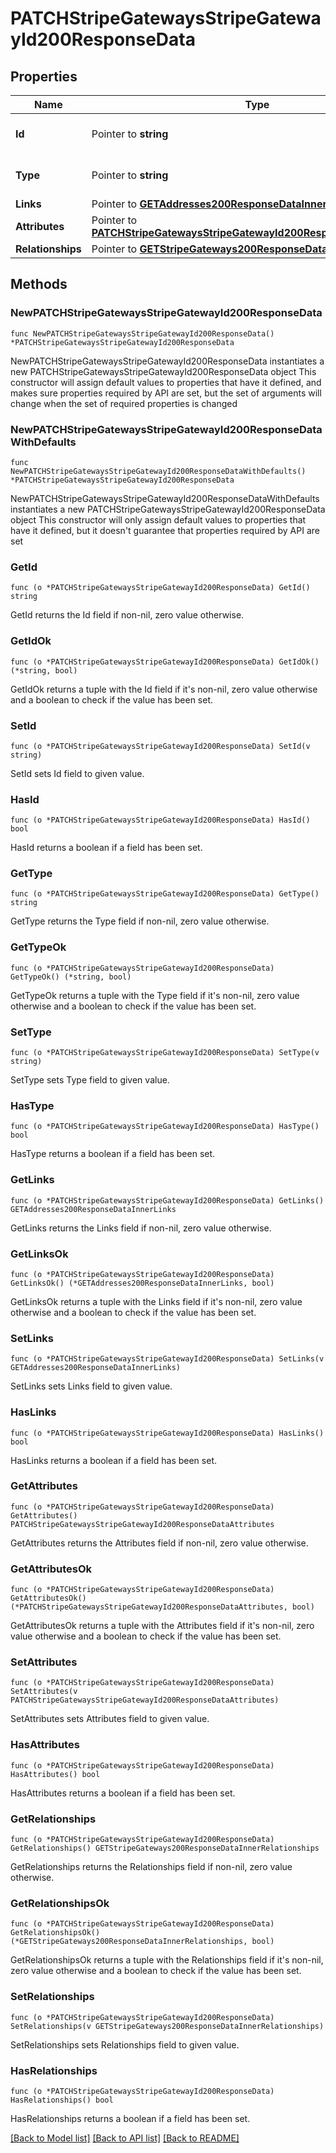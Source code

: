 # PATCHStripeGatewaysStripeGatewayId200ResponseData

## Properties

Name | Type | Description | Notes
------------ | ------------- | ------------- | -------------
**Id** | Pointer to **string** | The resource&#39;s id | [optional] 
**Type** | Pointer to **string** | The resource&#39;s type | [optional] [default to "stripe_gateways"]
**Links** | Pointer to [**GETAddresses200ResponseDataInnerLinks**](GETAddresses200ResponseDataInnerLinks.md) |  | [optional] 
**Attributes** | Pointer to [**PATCHStripeGatewaysStripeGatewayId200ResponseDataAttributes**](PATCHStripeGatewaysStripeGatewayId200ResponseDataAttributes.md) |  | [optional] 
**Relationships** | Pointer to [**GETStripeGateways200ResponseDataInnerRelationships**](GETStripeGateways200ResponseDataInnerRelationships.md) |  | [optional] 

## Methods

### NewPATCHStripeGatewaysStripeGatewayId200ResponseData

`func NewPATCHStripeGatewaysStripeGatewayId200ResponseData() *PATCHStripeGatewaysStripeGatewayId200ResponseData`

NewPATCHStripeGatewaysStripeGatewayId200ResponseData instantiates a new PATCHStripeGatewaysStripeGatewayId200ResponseData object
This constructor will assign default values to properties that have it defined,
and makes sure properties required by API are set, but the set of arguments
will change when the set of required properties is changed

### NewPATCHStripeGatewaysStripeGatewayId200ResponseDataWithDefaults

`func NewPATCHStripeGatewaysStripeGatewayId200ResponseDataWithDefaults() *PATCHStripeGatewaysStripeGatewayId200ResponseData`

NewPATCHStripeGatewaysStripeGatewayId200ResponseDataWithDefaults instantiates a new PATCHStripeGatewaysStripeGatewayId200ResponseData object
This constructor will only assign default values to properties that have it defined,
but it doesn't guarantee that properties required by API are set

### GetId

`func (o *PATCHStripeGatewaysStripeGatewayId200ResponseData) GetId() string`

GetId returns the Id field if non-nil, zero value otherwise.

### GetIdOk

`func (o *PATCHStripeGatewaysStripeGatewayId200ResponseData) GetIdOk() (*string, bool)`

GetIdOk returns a tuple with the Id field if it's non-nil, zero value otherwise
and a boolean to check if the value has been set.

### SetId

`func (o *PATCHStripeGatewaysStripeGatewayId200ResponseData) SetId(v string)`

SetId sets Id field to given value.

### HasId

`func (o *PATCHStripeGatewaysStripeGatewayId200ResponseData) HasId() bool`

HasId returns a boolean if a field has been set.

### GetType

`func (o *PATCHStripeGatewaysStripeGatewayId200ResponseData) GetType() string`

GetType returns the Type field if non-nil, zero value otherwise.

### GetTypeOk

`func (o *PATCHStripeGatewaysStripeGatewayId200ResponseData) GetTypeOk() (*string, bool)`

GetTypeOk returns a tuple with the Type field if it's non-nil, zero value otherwise
and a boolean to check if the value has been set.

### SetType

`func (o *PATCHStripeGatewaysStripeGatewayId200ResponseData) SetType(v string)`

SetType sets Type field to given value.

### HasType

`func (o *PATCHStripeGatewaysStripeGatewayId200ResponseData) HasType() bool`

HasType returns a boolean if a field has been set.

### GetLinks

`func (o *PATCHStripeGatewaysStripeGatewayId200ResponseData) GetLinks() GETAddresses200ResponseDataInnerLinks`

GetLinks returns the Links field if non-nil, zero value otherwise.

### GetLinksOk

`func (o *PATCHStripeGatewaysStripeGatewayId200ResponseData) GetLinksOk() (*GETAddresses200ResponseDataInnerLinks, bool)`

GetLinksOk returns a tuple with the Links field if it's non-nil, zero value otherwise
and a boolean to check if the value has been set.

### SetLinks

`func (o *PATCHStripeGatewaysStripeGatewayId200ResponseData) SetLinks(v GETAddresses200ResponseDataInnerLinks)`

SetLinks sets Links field to given value.

### HasLinks

`func (o *PATCHStripeGatewaysStripeGatewayId200ResponseData) HasLinks() bool`

HasLinks returns a boolean if a field has been set.

### GetAttributes

`func (o *PATCHStripeGatewaysStripeGatewayId200ResponseData) GetAttributes() PATCHStripeGatewaysStripeGatewayId200ResponseDataAttributes`

GetAttributes returns the Attributes field if non-nil, zero value otherwise.

### GetAttributesOk

`func (o *PATCHStripeGatewaysStripeGatewayId200ResponseData) GetAttributesOk() (*PATCHStripeGatewaysStripeGatewayId200ResponseDataAttributes, bool)`

GetAttributesOk returns a tuple with the Attributes field if it's non-nil, zero value otherwise
and a boolean to check if the value has been set.

### SetAttributes

`func (o *PATCHStripeGatewaysStripeGatewayId200ResponseData) SetAttributes(v PATCHStripeGatewaysStripeGatewayId200ResponseDataAttributes)`

SetAttributes sets Attributes field to given value.

### HasAttributes

`func (o *PATCHStripeGatewaysStripeGatewayId200ResponseData) HasAttributes() bool`

HasAttributes returns a boolean if a field has been set.

### GetRelationships

`func (o *PATCHStripeGatewaysStripeGatewayId200ResponseData) GetRelationships() GETStripeGateways200ResponseDataInnerRelationships`

GetRelationships returns the Relationships field if non-nil, zero value otherwise.

### GetRelationshipsOk

`func (o *PATCHStripeGatewaysStripeGatewayId200ResponseData) GetRelationshipsOk() (*GETStripeGateways200ResponseDataInnerRelationships, bool)`

GetRelationshipsOk returns a tuple with the Relationships field if it's non-nil, zero value otherwise
and a boolean to check if the value has been set.

### SetRelationships

`func (o *PATCHStripeGatewaysStripeGatewayId200ResponseData) SetRelationships(v GETStripeGateways200ResponseDataInnerRelationships)`

SetRelationships sets Relationships field to given value.

### HasRelationships

`func (o *PATCHStripeGatewaysStripeGatewayId200ResponseData) HasRelationships() bool`

HasRelationships returns a boolean if a field has been set.


[[Back to Model list]](../README.md#documentation-for-models) [[Back to API list]](../README.md#documentation-for-api-endpoints) [[Back to README]](../README.md)


